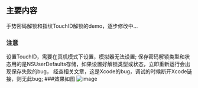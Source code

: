 ## 主要内容
手势密码解锁和指纹TouchID解锁的demo，逐步修改中...
### 注意
设置TouchID，需要在真机模式下设置，模拟器无法设置;
保存密码解锁类型和状态用的是NSUserDefaults存储，如果设置好解锁类型或状态，立即重新运行会出现保存失败的bug，
经查相关文章，这是Xcode的bug，调试的时候断开Xcode链接，则无此bug;
###效果如图
![image](https://github.com/XGPASS/XGTouchDemo/blob/master/images/develop.gif)
